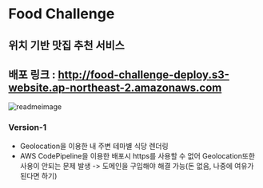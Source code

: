 # Food Challenge
## 위치 기반 맛집 추천 서비스
## 배포 링크 : http://food-challenge-deploy.s3-website.ap-northeast-2.amazonaws.com
![readmeimage](https://user-images.githubusercontent.com/81913945/189767524-beba2bef-8c63-4ea1-95bc-d0b5f034a8c8.png)
### Version-1
* Geolocation을 이용한 내 주변 테마별 식당 렌더링
* AWS CodePipeline을 이용한 배포시 https를 사용할 수 없어 Geolocation또한 사용이 안되는 문제 발생 -> 도메인을 구입해야 해결 가능(돈 없음, 나중에 여유가 된다면 하기)
